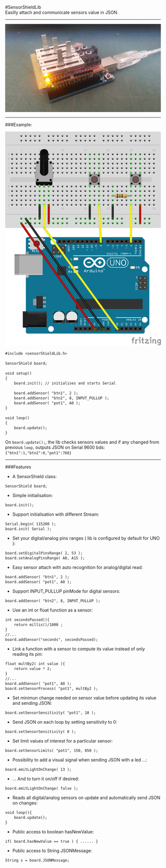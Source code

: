 #SensorShieldLib  
Easilly attach and communicate sensors value in JSON.  
___
![SensorShield](SensorShield.jpg)

___
###Example:

![Example](examples/SensorShield101/SensorShieldLib.png)

```arduino
#include <sensorShieldLib.h>

SensorShield board;

void setup()
{
	board.init(); // initialises and starts Serial

	board.addSensor( "btn1", 2 );
	board.addSensor( "btn2", 8, INPUT_PULLUP );
	board.addSensor( "pot1", A0 );
}

void loop()
{
	board.update();
}
```
On `board.update();`, the lib checks sensors values and if any changed from previous `loop`, outputs JSON on Serial 9600 bds: `{"btn1":1,"btn2":0,"pot1":768}`

___
###Features
- A SensorShield class:
```arduino
SensorShield board;
```
- Simple initialisation:
```arduino
board.init();
```
- Support initialisation with different Stream:
```arduino
Serial.begin( 115200 );
board.init( Serial );
```
- Set your digital/analog pins ranges ( lib is configured by default for UNO ):
```arduino
board.setDigitalPinsRange( 2, 53 );
board.setAnalogPinsRange( A0, A15 );
```
- Easy sensor attach with auto recognition for analog/digital read:
```arduino
board.addSensor( "btn1", 2 );
board.addSensor( "pot1", A0 );
```
- Support INPUT\_PULLUP pinMode for digital sensors:
```arduino
board.addSensor( "btn2", 8, INPUT_PULLUP );
```
- Use an int or float function as a sensor:
```arduino
int secondsPassed(){
	return millis()/1000 ;
}
//...
board.addSensor("seconds", secondsPassed);
```
- Link a function with a sensor to compute its value instead of only reading its pin:
```arduino
float multBy2( int value ){
	return value * 2;
}
//...
board.addSensor( "pot1", A0 );
board.setSensorProcess( "pot1", multBy2 );
```
- Set minimun change needed on sensor value before updating its value and sending JSON:
```arduino
board.setSensorSensitivity( "pot1", 10 );
```
- Send JSON on each loop by setting sensitivity to 0:
```arduino
board.setSensorSensitivity( 0 );
```
- Set limit values of interest for a particular sensor:
```arduino
board.setSensorLimits( "pot1", 150, 850 );
```
- Possibility to add a visual signal when sending JSON with a led ...:
```arduino
board.emitLightOnChange( 13 );
```
- ... And to turn it on/off if desired:
```arduino
board.emitLightOnChange( false );
```
- Reads all digital/analog sensors on update and automatically send JSON on changes:
```arduino
void loop(){
	board.update();
}
```
- Public access to boolean hasNewValue:
```arduino
if( board.hasNewValue == true ) { ...... }
```
- Public access to String JSONMessage:
```arduino
String s = board.JSONMessage;
```

